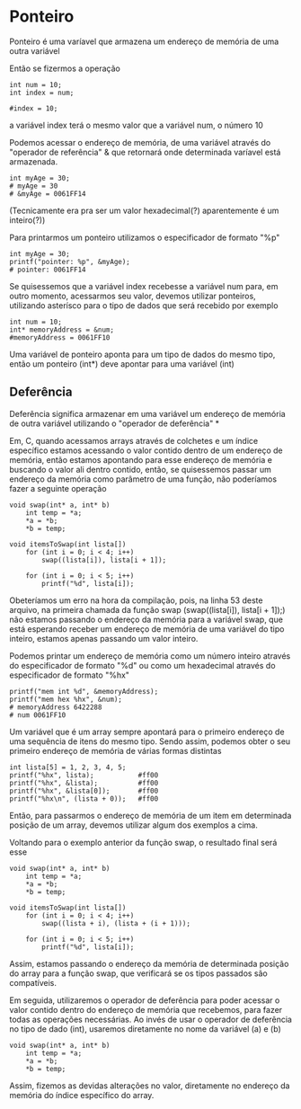 # Ponteiro

Ponteiro é uma varíavel que armazena um endereço de memória de uma outra variável

Então se fizermos a operação

    int num = 10;
    int index = num;

    #index = 10;

a variável index terá o mesmo valor que a variável num, o número 10

Podemos acessar o endereço de memória, de uma variável através do "operador de referência" &  que retornará onde determinada varíavel está armazenada.

    int myAge = 30;
    # myAge = 30
    # &myAge = 0061FF14
 (Tecnicamente era pra ser um valor hexadecimal(?) aparentemente é um inteiro(?))

Para printarmos um ponteiro utilizamos o especificador de formato "%p"

    int myAge = 30;
    printf("pointer: %p", &myAge);
    # pointer: 0061FF14

Se quisessemos que a variável index recebesse a variável num para, em outro momento, acessarmos seu valor, devemos utilizar ponteiros, utilizando asterísco para o tipo de dados que será recebido por exemplo

    int num = 10;
    int* memoryAddress = &num;
    #memoryAddress = 0061FF10

Uma variável de ponteiro aponta para um tipo de dados do mesmo tipo, então um ponteiro (int*) deve apontar para uma variável (int)

## Deferência

Deferência significa armazenar em uma variável um endereço de memória de outra variável utilizando o "operador de deferência" * 

Em, C, quando acessamos arrays através de colchetes e um índice específico estamos acessando o valor contido dentro de um endereço de memória, então estamos apontando para esse endereço de memória e buscando o valor ali dentro contido, então, se quisessemos passar um endereço da memória como parâmetro de uma função, não poderíamos fazer a seguinte operação

    void swap(int* a, int* b)
        int temp = *a;
        *a = *b;
        *b = temp;
    
    void itemsToSwap(int lista[])
        for (int i = 0; i < 4; i++)
            swap((lista[i]), lista[i + 1]);
        
        for (int i = 0; i < 5; i++)
            printf("%d", lista[i]);
        
Obeteríamos um erro na hora da compilação, pois, na linha 53 deste arquivo, na primeira chamada da função swap (swap((lista[i]), lista[i + 1]);) não estamos passando o endereço da memória para a variável swap, que está esperando receber um endereço de memória de uma variável do tipo inteiro, estamos apenas passando um valor inteiro.

Podemos printar um endereço de memória como um número inteiro através do especificador de formato "%d" ou como um hexadecimal através do especificador de formato "%hx"

    printf("mem int %d", &memoryAddress);
    printf("mem hex %hx", &num);
    # memoryAddress 6422288
    # num 0061FF10

Um variável que é um array sempre apontará para o primeiro endereço de uma sequência de itens do mesmo tipo.
Sendo assim, podemos obter o seu primeiro endereço de memória de várias formas distintas

    int lista[5] = 1, 2, 3, 4, 5;
    printf("%hx", lista);           #ff00
    printf("%hx", &lista);          #ff00
    printf("%hx", &lista[0]);       #ff00
    printf("%hx\n", (lista + 0));   #ff00

Então, para passarmos o endereço de memória de um item em determinada posição de um array, devemos utilizar algum dos exemplos a cima.

Voltando para o exemplo anterior da função swap, o resultado final será esse

    void swap(int* a, int* b)
        int temp = *a;
        *a = *b;
        *b = temp;
    
    void itemsToSwap(int lista[])
        for (int i = 0; i < 4; i++)
            swap((lista + i), (lista + (i + 1)));
        
        for (int i = 0; i < 5; i++)
            printf("%d", lista[i]);
        
Assim, estamos passando o endereço da memória de determinada posição do array para a função swap, que verificará se os tipos passados são compatíveis.

Em seguida, utilizaremos o operador de deferência para poder acessar o valor contido dentro do endereço de memória que recebemos, para fazer todas as operações necessárias. 
Ao invés de usar o operador de deferência no tipo de dado (int), usaremos diretamente no nome da variável (a) e (b)

    void swap(int* a, int* b)
        int temp = *a;
        *a = *b;
        *b = temp;
    
Assim, fizemos as devidas alterações no valor, diretamente no endereço da memória do índice específico do array.
